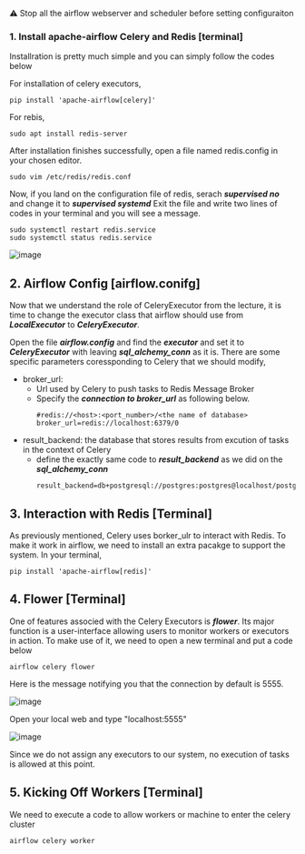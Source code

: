 :warning: Stop all the airflow webserver and scheduler before setting configuraiton

### 1. Install apache-airflow Celery and Redis [terminal]

Installration is pretty much simple and  you can simply follow the codes below

For installation of celery executors,

```linux
pip install 'apache-airflow[celery]'
```

For rebis,

```linux
sudo apt install redis-server
```
After installation finishes successfully, open a file named redis.config in your chosen editor. 

```linux
sudo vim /etc/redis/redis.conf
```
Now, if you land on the configuration file of redis, serach **_supervised no_** and change it to **_supervised systemd_**
Exit the file and write two lines of codes in your terminal and you will see a message.

```linux
sudo systemctl restart redis.service
sudo systemctl status redis.service

````

![image](https://user-images.githubusercontent.com/53164959/109773615-c2a1c700-7c42-11eb-84b2-6560bee51201.png)

## 2. Airflow Config [airflow.conifg]

Now that we understand the role of CeleryExecutor from the lecture, it is time to change the executor class that airflow should use from 
**_LocalExecutor_** to **_CeleryExecutor_**. 

Open the file **_airflow.config_** and find the **_executor_** and set it to **_CeleryExecutor_** with leaving **_sql_alchemy_conn_** as it is. 
There are some specific parameters coressponding to Celery that we should modify,

   - broker_url: 
     - Url used by Celery to push tasks to Redis Message Broker
     - Specify the **_connection to broker_url_** as following below.
       ```linux 
       #redis://<host>:<port_number>/<the name of database>
       broker_url=redis://localhost:6379/0
       ```
   - result_backend: the database that stores results from excution of tasks in the context of Celery
     - define the exactly same code to **_result_backend_** as we did on the **_sql_alchemy_conn_**
       ```linux
       result_backend=db+postgresql://postgres:postgres@localhost/postgres
       ```
       
 ## 3. Interaction with Redis [Terminal]
 
As previously mentioned, Celery uses borker_ulr to interact with Redis. To make it work in airflow, we need to install an extra pacakge to support the system. 
In your terminal, 

```linux
pip install 'apache-airflow[redis]'
```

## 4. Flower [Terminal]

One of features associed with the Celery Executors is **_flower_**. Its major function is a user-interface allowing users to monitor workers or
executors in action. To make use of it, we need to open a new terminal and put a code below 

```linux
airflow celery flower
```
Here is the message notifying you that the connection by default is 5555. 

![image](https://user-images.githubusercontent.com/53164959/109780120-0a781c80-7c4a-11eb-9147-f604113b8f21.png)

Open your local web and type "localhost:5555"

![image](https://user-images.githubusercontent.com/53164959/109780473-680c6900-7c4a-11eb-8933-5d3203c36180.png)

Since we do not assign any executors to our system, no execution of tasks is allowed at this point.  

## 5. Kicking Off Workers [Terminal] 
We need to execute a code to allow workers or machine to enter the celery cluster 

```linux
airflow celery worker
```


